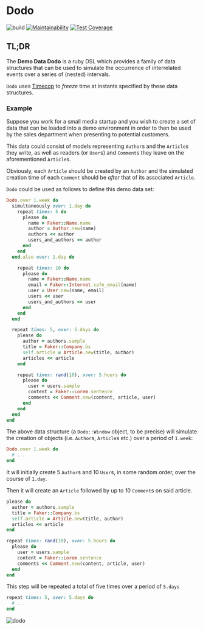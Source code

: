 # Dodo


![build](https://travis-ci.org/TomFinill/dodo.svg?branch=master) [![Maintainability](https://api.codeclimate.com/v1/badges/42198ebf17bf127e0da6/maintainability)](https://codeclimate.com/github/TomFinill/dodo/maintainability) [![Test Coverage](https://api.codeclimate.com/v1/badges/42198ebf17bf127e0da6/test_coverage)](https://codeclimate.com/github/TomFinill/dodo/test_coverage)

## TL;DR

The **Demo Data Dodo** is a ruby DSL which provides a 
family of data structures that can be used to simulate the occurrence of 
interrelated events over a series of (nested) intervals.

`Dodo` uses [Timecop](https://github.com/travisjeffery/timecop) to _freeze_ 
time at instants specified by these data structures.

### Example

Suppose you work for a small media startup and you wish to create a set of data
that can be loaded into a demo environment in order to then be used by the sales 
department when presenting to potential customers.

This data could consist of models representing `Author`s and the `Article`s they 
write, as well as readers (or `User`s) and `Comment`s they leave on the 
aforementioned `Article`s.

Obviously, each `Article` should be created by an `Author` and the simulated
 creation time of each `Comment` should be _after_ that of its associated 
 `Article`.

`Dodo` could be used as follows to define this demo data set:

```ruby
Dodo.over 1.week do
  simultaneously over: 1.day do
    repeat times: 5 do
      please do
        name = Faker::Name.name
        author = Author.new(name)
        authors << author
        users_and_authors << author
      end
    end
  end.also over: 1.day do

    repeat times: 10 do
      please do
        name = Faker::Name.name
        email = Faker::Internet.safe_email(name)
        user = User.new(name, email)
        users << user
        users_and_authors << user
      end
    end
  end

  repeat times: 5, over: 5.days do
    please do
      author = authors.sample
      title = Faker::Company.bs
      self.article = Article.new(title, author)
      articles << article
    end

    repeat times: rand(10), over: 5.hours do
      please do
        user = users.sample
        content = Faker::Lorem.sentence
        comments << Comment.new(content, article, user)
      end
    end
  end
end
```
 
The above data structure (a `Dodo::Window` object, to be precise) will 
simulate the creation of objects (i.e. `Author`s, `Article`s etc.) over a
period of `1.week`:

```ruby
Dodo.over 1.week do
  # ... 
end
```

It will initially create 5 `Author`s and 10 `User`s, in some random order,
over the course of `1.day`. 

Then it will create an `Article` followed by up to 10 `Comment`s on said article.

```ruby
please do
  author = authors.sample
  title = Faker::Company.bs
  self.article = Article.new(title, author)
  articles << article
end

repeat times: rand(10), over: 5.hours do
  please do
    user = users.sample
    content = Faker::Lorem.sentence
    comments << Comment.new(content, article, user)
  end
end
```

This step will be repeated a total of five times over a period of
`5.days`

```ruby
repeat times: 5, over: 5.days do
  # ...  
end
```

![dodo](https://upload.wikimedia.org/wikipedia/commons/thumb/b/bf/Dodo_%28PSF%29.png/203px-Dodo_%28PSF%29.png)
